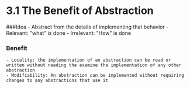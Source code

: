 3.1 The Benefit of Abstraction
==============================

###Idea
	- Abstract from the details of implementing that behavior
		- Relevant: "what" is done
		- Irrelevant: "How" is done
### Benefit
	- Locality: the implementation of an abstraction can be read or written without needing the examine the implementation of any other abstraction
	- Modifiability: An abstraction can be implemented without requiring changes to any abstractions that use it
	
	

	